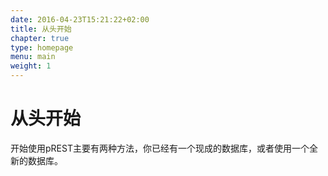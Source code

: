 ```yaml
---
date: 2016-04-23T15:21:22+02:00
title: 从头开始
chapter: true
type: homepage
menu: main
weight: 1
---
```


# 从头开始


开始使用pREST主要有两种方法，你已经有一个现成的数据库，或者使用一个全新的数据库。
